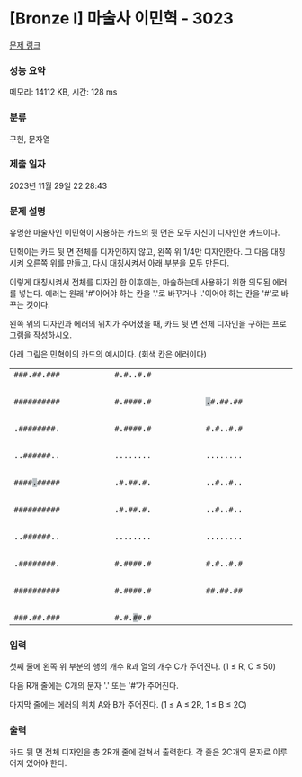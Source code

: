 # [Bronze I] 마술사 이민혁 - 3023 

[문제 링크](https://www.acmicpc.net/problem/3023) 

### 성능 요약

메모리: 14112 KB, 시간: 128 ms

### 분류

구현, 문자열

### 제출 일자

2023년 11월 29일 22:28:43

### 문제 설명

<p>유명한 마술사인 이민혁이 사용하는 카드의 뒷 면은 모두 자신이 디자인한 카드이다.</p>

<p>민혁이는 카드 뒷 면 전체를 디자인하지 않고, 왼쪽 위 1/4만 디자인한다. 그 다음 대칭시켜 오른쪽 위를 만들고, 다시 대칭시켜서 아래 부분을 모두 만든다.</p>

<p>이렇게 대칭시켜서 전체를 디자인 한 이후에는, 마술하는데 사용하기 위한 의도된 에러를 넣는다. 에러는 원래 '#'이어야 하는 칸을 '.'로 바꾸거나 '.'이어야 하는 칸을 '#'로 바꾸는 것이다.</p>

<p>왼쪽 위의 디자인과 에러의 위치가 주어졌을 때, 카드 뒷 면 전체 디자인을 구하는 프로그램을 작성하시오.</p>

<p>아래 그림은 민혁이의 카드의 예시이다. (회색 칸은 에러이다)</p>

<table class="table table-bordered td-center">
	<tbody>
		<tr>
			<td><code>###.##.###<br>
			##########<br>
			.########.<br>
			..######..<br>
			####<span style="background-color:#bdc3c7;">.</span>#####<br>
			##########<br>
			..######..<br>
			.########.<br>
			##########<br>
			###.##.###</code></td>
			<td><code>#.#..#.#<br>
			#.####.#<br>
			#.####.#<br>
			........<br>
			.#.##.#.<br>
			.#.##.#.<br>
			........<br>
			#.####.#<br>
			#.####.#<br>
			#.#.<span style="background-color:#bdc3c7;">#</span>#.#</code></td>
			<td><code><span style="background-color:#bdc3c7;">.</span>#.##.##<br>
			#.#..#.#<br>
			........<br>
			..#..#..<br>
			..#..#..<br>
			........<br>
			#.#..#.#<br>
			##.##.##</code></td>
		</tr>
	</tbody>
</table>

### 입력 

 <p>첫째 줄에 왼쪽 위 부분의 행의 개수 R과 열의 개수 C가 주어진다. (1 ≤ R, C ≤ 50)</p>

<p>다음 R개 줄에는 C개의 문자 '.' 또는 '#'가 주어진다.</p>

<p>마지막 줄에는 에러의 위치 A와 B가 주어진다. (1 ≤ A ≤ 2R, 1 ≤ B ≤ 2C)</p>

### 출력 

 <p>카드 뒷 면 전체 디자인을 총 2R개 줄에 걸쳐서 출력한다. 각 줄은 2C개의 문자로 이루어져 있어야 한다.</p>

